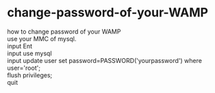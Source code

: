 # change-password-of-your-WAMP
how to change password of your WAMP
<br>use your MMC of mysql.
<br>input Ent
<br>input use mysql
<br>input update user set password=PASSWORD('yourpassword') where user='root';
<br>flush privileges;
<br>quit
